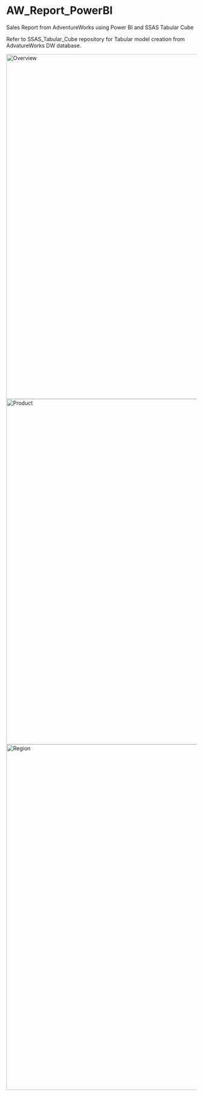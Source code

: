 # AW_Report_PowerBI
Sales Report from AdventureWorks using Power BI and SSAS Tabular Cube

Refer to SSAS_Tabular_Cube repository for Tabular model creation from AdvatureWorks DW database.

<img width="911" alt="Overview" src="https://user-images.githubusercontent.com/118220804/218331813-a213608a-277e-4fee-952a-40fba3c46c51.png">

<img width="912" alt="Product" src="https://user-images.githubusercontent.com/118220804/218331817-68040af6-a562-4d7d-a893-55bd97f036db.png">

<img width="913" alt="Region" src="https://user-images.githubusercontent.com/118220804/218331823-4685d8d3-0fc1-4ba3-b866-05badc7a9d33.png">
